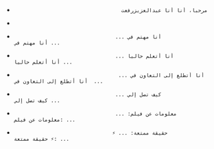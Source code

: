 -                                        مرحبا، أنا أنا عبدالعزيزرفعت
-                                                                         
-                                      أنا مهتم في ...                           أنا مهتم في ...                                                              
-                                      أنا أتعلم حاليا ...                           أنا أتعلم حاليا ...                                                              
-                                      ️ أنا أتطلع إلى التعاون في ...                           ️ أنا أتطلع إلى التعاون في ...                                                              
-                                      كيف تصل إلي ...                           كيف تصل إلي ...                                                              
-                                      معلومات عن فيلم: ...                           معلومات عن فيلم: ...                                                              
-                                     ⚡ حقيقة ممتعة: ...                           ⚡ حقيقة ممتعة: ...                                                             

<!---
Zozvd / Zozvd هو مستودع خاص لأن README.md (هذا الملف) يظهر على ملف تعريف GitHub الخاص بك.
يمكنك النقر فوق رابط العرض لإلقاء نظرة على التغييرات الخاصة بك.
--->
